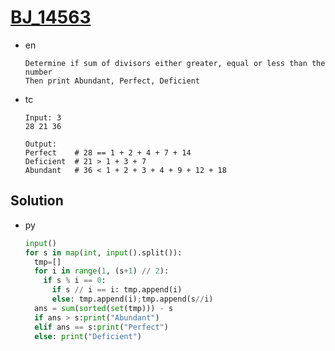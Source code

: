 # [BJ_14563](https://acmicpc.net/problem/14563)

* en

  ```en
  Determine if sum of divisors either greater, equal or less than the number
  Then print Abundant, Perfect, Deficient
  ```

* tc

  ```tc
  Input: 3
  28 21 36

  Output:
  Perfect    # 28 == 1 + 2 + 4 + 7 + 14
  Deficient  # 21 > 1 + 3 + 7
  Abundant   # 36 < 1 + 2 + 3 + 4 + 9 + 12 + 18
  ```

## Solution

* py

  ```py
  input()
  for s in map(int, input().split()):
    tmp=[]
    for i in range(1, (s+1) // 2):
      if s % i == 0:
        if s // i == i: tmp.append(i)
        else: tmp.append(i);tmp.append(s//i)
    ans = sum(sorted(set(tmp))) - s
    if ans > s:print("Abundant")
    elif ans == s:print("Perfect")
    else: print("Deficient")
  ```
